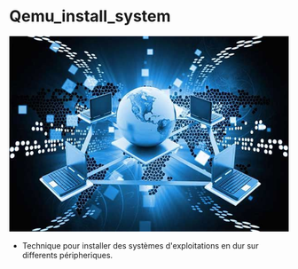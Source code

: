# Qemu_install_system

![Image qemu](qemu.jpg)

* Technique pour installer des systèmes d'exploitations en dur sur differents péripheriques.
